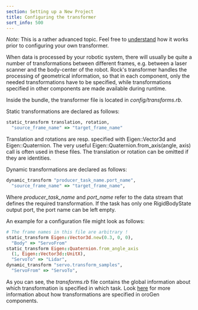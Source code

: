 ```yaml
---
section: Setting up a New Project
title: Configuring the transformer
sort_info: 500
---
```


*Note:* This is a rather advanced topic. Feel free to
[understand](../data_processing/transformer.html)
how it works prior to configuring your own transformer.

When data is processed by your robotic system, there will usually be quite a
number of transformations between different frames, e.g. between a laser scanner
and the body-center of the robot. Rock's transformer handles the processing of
geometrical information, so that in each component, only the needed
transformations have to be specified, while transformations specified in other
components are made available during runtime.

Inside the bundle, the transformer file is located in _config/transforms.rb_.

Static transformations are declared as follows:

~~~ ruby
static_transform translation, rotation,
  "source_frame_name" => "target_frame_name"
~~~

Translation and rotations are resp. specified with Eigen::Vector3d and
Eigen::Quaternion. The very useful Eigen::Quaternion.from_axis(angle, axis) call
is often used in these files. The translation or rotation can be omitted if they
are identities.

Dynamic transformations are declared as follows:

~~~ ruby
dynamic_transform "producer_task_name.port_name",
  "source_frame_name" => "target_frame_name",
~~~

Where _producer_task_name_ and _port_name_ refer to the data stream that defines
the required transformation. If the task has only one RigidBodyState output
port, the port name can be left empty.

An example for a configuration file might look as follows:

~~~ ruby
# The frame names in this file are arbitrary !
static_transform Eigen::Vector3d.new(0.3, 0, 0),
  "Body" => "ServoFrom"
static_transform Eigen::Quaternion.from_angle_axis
  (1, Eigen::Vector3d::UnitX),
  "ServoTo" => "Lidar",
dynamic_transform "servo.transform_samples",
  "ServoFrom" => "ServoTo",
~~~

As you can see, the _transforms.rb_ file contains the global information about
which transformation is specified in which task. Look
[here](../data_processing/transformer_orogen.html)
for more information about how transformations are specified in oroGen
components.
